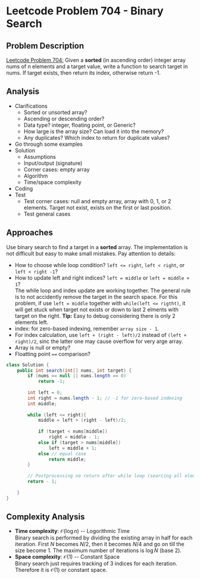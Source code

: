 # Leetcode Problem 704 - Binary Search

## Problem Description
[Leetcode Problem 704:](https://leetcode.com/problems/binary-search/) Given a **sorted** (in ascending order) integer array nums of n elements and a target value, write a function to search target in nums. If target exists, then return its index, otherwise return -1.

## Analysis
* Clarifications
    - Sorted or unsorted array?
    - Ascending or descending order?
    - Data type? integer, floating point, or Generic?
    - How large is the array size? Can load it into the memory?
    - Any duplicates? Which index to return for duplicate values?
* Go through some examples
* Solution
    - Assumptions
    - Input/output (signature)
    - Corner cases: empty array
    - Algorithm
    - Time/space complexity
* Coding
* Test
    - Test corner cases: null and empty array, array with 0, 1, or 2 elements. Target not exist, exists on the first or last position.
    - Test general cases
    

## Approaches
Use binary search to find a target in a **sorted** array. The implementation is not difficult but easy to make small mistakes. Pay attention to details:  
* How to choose while loop condition? `left <= right`, `left < right`, or `left < right -1`?  
* How to update left and right indices? `left = middle` or `left = middle + 1`?  
The while loop and index update are working together. The general rule is to not accidently remove the target in the search space. For this problem, if use `left = middle` together with `while(left <= rigtht)`, it will get stuck when target not exists or down to last 2 elments with target on the right. **Tip:** Easy to debug considering there is only 2 elements left.
* index: for zero-based indexing, remember `array size - 1`.
* For index calculation, use `left + (right - left)/2` instead of `(left + right)/2`, sinc the latter one may cause overflow for very arge array. 
* Array is null or empty?
* Floatting point `==` comparison?


```java
class Solution {
    public int search(int[] nums, int target) {
        if (nums == null || nums.length == 0)
            return -1;
        
        int left = 0;
        int right = nums.length - 1; // -1 for zero-based indexing
        int middle;  
        
        while (left <= right){
            middle = left + (right - left)/2;
            
            if (target < nums[middle])
                right = middle - 1;
            else if (target > nums[middle])
                left = middle + 1;
            else // equal case
                return middle;
        }
        
        // Postprocessing no return after while loop (searcing all elements)
        return - 1;
        
    }
}
```

## Complexity Analysis
* **Time complexity**: $\mathcal{O}(\log n)$ -- Logorithmic Time  
Binary search is performed by dividing the existing array in half for each iteration. First $N$ becomes $N/2$, then it becomes $N/4$ and go on till the size become 1. The maximum number of iterations is $\log N$ (base 2).
* **Space complexity**: $\mathcal{O}(1)$ -- Constant Space  
Binary search just requires tracking of 3 indices for each iteration. Therefore it is $\mathcal{O}(1)$ or constant space.


